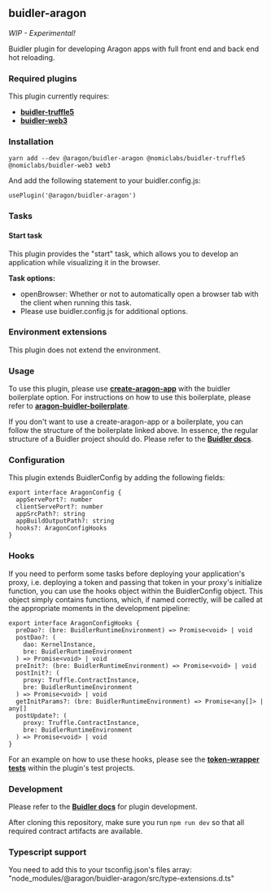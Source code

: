## buidler-aragon

_WIP - Experimental!_

Buidler plugin for developing Aragon apps with full front end and back end hot reloading.

### Required plugins

This plugin currently requires:

- [**buidler-truffle5**](https://github.com/nomiclabs/buidler/tree/master/packages/buidler-truffle5)
- [**buidler-web3**](https://github.com/nomiclabs/buidler/tree/master/packages/buidler-web3)

### Installation

```
yarn add --dev @aragon/buidler-aragon @nomiclabs/buidler-truffle5 @nomiclabs/buidler-web3 web3
```

And add the following statement to your buidler.config.js:

```
usePlugin('@aragon/buidler-aragon')
```

### Tasks

#### Start task

This plugin provides the "start" task, which allows you to develop an application while visualizing it in the browser.

**Task options:**

- openBrowser: Whether or not to automatically open a browser tab with the client when running this task.
- Please use buidler.config.js for additional options.

### Environment extensions

This plugin does not extend the environment.

### Usage

To use this plugin, please use [**create-aragon-app**](https://www.npmjs.com/package/create-aragon-app) with the buidler boilerplate option. For instructions on how to use this boilerplate, please refer to [**aragon-buidler-boilerplate**](https://github.com/aragon/aragon-buidler-boilerplate).

If you don't want to use a create-aragon-app or a boilerplate, you can follow the structure of the boilerplate linked above. In essence, the regular structure of a Buidler project should do. Please refer to the [**Buidler docs**](https://buidler.dev/).

### Configuration

This plugin extends BuidlerConfig by adding the following fields:

```
export interface AragonConfig {
  appServePort?: number
  clientServePort?: number
  appSrcPath?: string
  appBuildOutputPath?: string
  hooks?: AragonConfigHooks
}
```

### Hooks

If you need to perform some tasks before deploying your application's proxy, i.e. deploying a token and passing that token in your proxy's initialize function, you can use the hooks object within the BuidlerConfig object. This object simply contains functions, which, if named correctly, will be called at the appropriate moments in the development pipeline:

```
export interface AragonConfigHooks {
  preDao?: (bre: BuidlerRuntimeEnvironment) => Promise<void> | void
  postDao?: (
    dao: KernelInstance,
    bre: BuidlerRuntimeEnvironment
  ) => Promise<void> | void
  preInit?: (bre: BuidlerRuntimeEnvironment) => Promise<void> | void
  postInit?: (
    proxy: Truffle.ContractInstance,
    bre: BuidlerRuntimeEnvironment
  ) => Promise<void> | void
  getInitParams?: (bre: BuidlerRuntimeEnvironment) => Promise<any[]> | any[]
  postUpdate?: (
    proxy: Truffle.ContractInstance,
    bre: BuidlerRuntimeEnvironment
  ) => Promise<void> | void
}
```

For an example on how to use these hooks, please see the [**token-wrapper tests**](https://github.com/aragon/buidler-aragon/blob/master/test/projects/token-wrapper/scripts/hooks.js) within the plugin's test projects.

### Development

Please refer to the [**Buidler docs**](https://buidler.dev/advanced/building-plugins.html) for plugin development.

After cloning this repository, make sure you run `npm run dev` so that all required contract artifacts are available.

### Typescript support

You need to add this to your tsconfig.json's files array: "node_modules/@aragon/buidler-aragon/src/type-extensions.d.ts"
